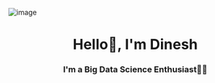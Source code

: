 ![image](https://github.com/DEDinesh/DEDinesh/assets/121286615/71785e0e-e91d-4a77-aa50-c0bf2127ea97)
<h1 align="center">Hello👋, I'm Dinesh</h1>
<h3 align="center">I'm a Big Data Science Enthusiast👨‍💻</h3>

<!--
**DEDinesh/DEDinesh** is a ✨ _special_ ✨ repository because its `README.md` (this file) appears on your GitHub profile.

Here are some ideas to get you started:

- 🔭 I’m currently working on ...
- 🌱 I’m currently learning ...
- 👯 I’m looking to collaborate on ...
- 🤔 I’m looking for help with ...
- 💬 Ask me about ...
- 📫 How to reach me: ...
- 😄 Pronouns: ...
- ⚡ Fun fact: ...
-->
